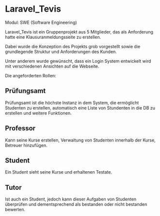 # Laravel_Tevis

Modul: SWE (Software Engineering)

Laravel_Tevis ist ein Gruppenprojekt aus 5 Mitglieder, das als Anforderung hatte eine Klausuranmeldungsseite zu erstellen.

Dabei wurde die Konzeption des Projekts grob vorgestellt sowie die grundlegende Struktur und Anforderungen des Kunden.

Unter anderem wurde gewünscht, dass ein Login System entwickelt wird mit verschiedenen Ansichten auf die Webseite.

Die angeforderten Rollen:

## Prüfungsamt
Prüfungsamt ist die höchste Instanz in dem System, die ermöglicht Studenten zu erstellen, automatisch eine Liste von Stundenten in die DB zu erstellen und weitere Funktionen.

## Professor
Kann seine Kurse erstellen, Verwaltung von Studenten innerhalb der Kurse, Betreuer hinzufügen.

## Student
Ein Student sieht seine Kurse und erhaltenen Testate.

## Tutor
Ist auch ein Student, jedoch kann dieser Aufgaben von Studenten überprüfen und dementsprechend als bestanden oder nicht bestanden bewerten.
